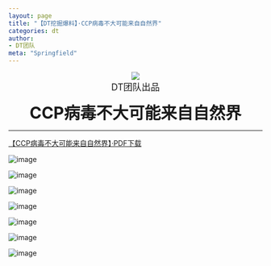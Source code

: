 ```yaml
---
layout: page
title: "【DT挖掘爆料】·CCP病毒不大可能来自自然界"
categories: dt
author:
- DT团队
meta: "Springfield"
---
```


<center>
    <img src="../../../../image/dt/logo.png"/>
</center>

<center>
    <font size=4>
        DT团队出品
    </font>
</center>
    
**<center><font size=6>CCP病毒不大可能来自自然界</font></center>**

<hr>

[【CCP病毒不大可能来自自然界】·PDF下载](../../../../download/2020_09_18_dt_news1.pdf)

![image](../../../../image/dt/2020_09_18_dt_news1_1.jpg)

![image](../../../../image/dt/2020_09_18_dt_news1_2.jpg)

![image](../../../../image/dt/2020_09_18_dt_news1_3.jpg)

![image](../../../../image/dt/2020_09_18_dt_news1_4.jpg)

![image](../../../../image/dt/2020_09_18_dt_news1_5.jpg)

![image](../../../../image/dt/2020_09_18_dt_news1_6.jpg)

![image](../../../../image/dt/2020_09_18_dt_news1_7.jpg)
